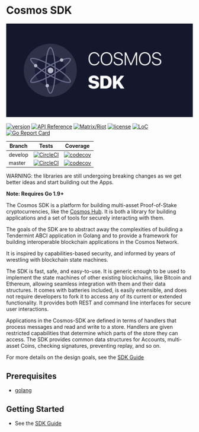 # Cosmos SDK

![banner](docs/graphics/cosmos-sdk-image.png)

[![version](https://img.shields.io/github/tag/cosmos/cosmos-sdk.svg)](https://github.com/cosmos/cosmos-sdk/releases/latest)
[![API Reference](https://godoc.org/github.com/cosmos/cosmos-sdk?status.svg
)](https://godoc.org/github.com/cosmos/cosmos-sdk)
[![Matrix/Riot](https://demo.rocket.chat/images/join-chat.svg)](https://riot.im/app/#/room/#cosmos-sdk:matrix.org)
[![license](https://img.shields.io/github/license/cosmos/cosmos-sdk.svg)](https://github.com/cosmos/cosmos-sdk/blob/master/LICENSE)
[![LoC](https://tokei.rs/b1/github/cosmos/cosmos-sdk)](https://github.com/cosmos/cosmos-sdk)
[![Go Report Card](https://goreportcard.com/badge/github.com/cosmos/cosmos-sdk)](https://goreportcard.com/report/github.com/cosmos/cosmos-sdk)

Branch    | Tests | Coverage
----------|-------|---------
develop   | [![CircleCI](https://circleci.com/gh/cosmos/cosmos-sdk/tree/develop.svg?style=shield)](https://circleci.com/gh/cosmos/cosmos-sdk/tree/develop) | [![codecov](https://codecov.io/gh/cosmos/cosmos-sdk/branch/develop/graph/badge.svg)](https://codecov.io/gh/cosmos/cosmos-sdk)
master    | [![CircleCI](https://circleci.com/gh/cosmos/cosmos-sdk/tree/master.svg?style=shield)](https://circleci.com/gh/cosmos/cosmos-sdk/tree/master) | [![codecov](https://codecov.io/gh/cosmos/cosmos-sdk/branch/master/graph/badge.svg)](https://codecov.io/gh/cosmos/cosmos-sdk)


WARNING: the libraries are still undergoing breaking changes as we get better ideas and start building out the Apps.

**Note: Requires Go 1.9+**

The Cosmos SDK is a platform for building multi-asset Proof-of-Stake
cryptocurrencies, like the [Cosmos Hub](https://cosmos.network). It is both a
library for building applications and a set of tools for securely interacting
with them.

The goals of the SDK are to abstract away the complexities of building a
Tendermint ABCI application in Golang and to provide a framework for building
interoperable blockchain applications in the Cosmos Network.

It is inspired by capabilities-based security, and informed by years of
wrestling with blockchain state machines. 

The SDK is fast, safe, and easy-to-use.  It is generic enough to be used to
implement the state machines of other existing blockchains, like Bitcoin and
Ethereum, allowing seamless integration with them and their data structures.
It comes with batteries included, is easily extensible, and does not require
developers to fork it to access any of its current or extended functionality.
It provides both REST and command line interfaces for secure user interactions.

Applications in the Cosmos-SDK are defined in terms of handlers that process
messages and read and write to a store. Handlers are given restricted
capabilities that determine which parts of the store they can access. The SDK
provides common data structures for Accounts, multi-asset Coins, checking
signatures, preventing replay, and so on.

For more details on the design goals, see the [SDK Guide](docs/guide.md)

## Prerequisites

* [golang](https://golang.org/doc/install)

## Getting Started

- See the [SDK Guide](docs/guide.md)
